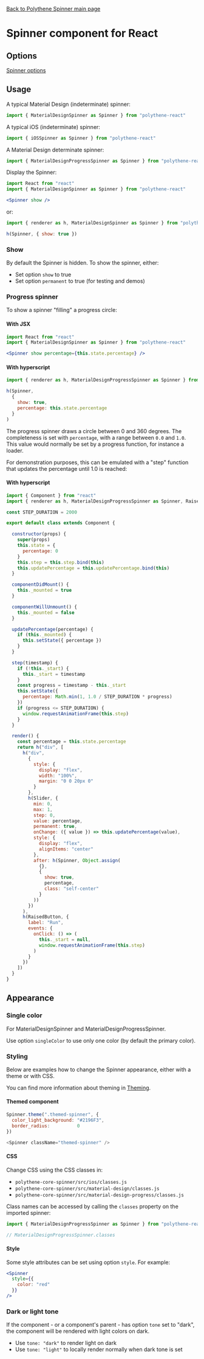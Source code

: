 [Back to Polythene Spinner main page](../spinner.md)

# Spinner component for React


## Options

[Spinner options](../spinner.md)


## Usage

A typical Material Design (indeterminate) spinner:

~~~javascript
import { MaterialDesignSpinner as Spinner } from "polythene-react"
~~~

A typical iOS (indeterminate) spinner:

~~~javascript
import { iOSSpinner as Spinner } from "polythene-react"
~~~

A Material Design determinate spinner:

~~~javascript
import { MaterialDesignProgressSpinner as Spinner } from "polythene-react"
~~~

Display the Spinner:

~~~jsx
import React from "react"
import { MaterialDesignSpinner as Spinner } from "polythene-react"

<Spinner show />
~~~

or:

~~~javascript
import { renderer as h, MaterialDesignSpinner as Spinner } from "polythene-react"

h(Spinner, { show: true })
~~~

### Show

By default the Spinner is hidden. To show the spinner, either:

* Set option `show` to true
* Set option `permanent` to true (for testing and demos)

### Progress spinner

To show a spinner "filling" a progress circle:

#### With JSX

~~~jsx
import React from "react"
import { MaterialDesignSpinner as Spinner } from "polythene-react"

<Spinner show percentage={this.state.percentage} />
~~~

#### With hyperscript

~~~javascript
import { renderer as h, MaterialDesignProgressSpinner as Spinner } from "polythene-react"

h(Spinner,
  {
    show: true,
    percentage: this.state.percentage
  }
)
~~~

The progress spinner draws a circle between 0 and 360 degrees. The completeness is set with `percentage`, with a range between `0.0` and `1.0`. This value would normally be set by a progress function, for instance a loader.

For demonstration purposes, this can be emulated with a "step" function that updates the percentage until 1.0 is reached:

#### With hyperscript

~~~javascript
import { Component } from "react"
import { renderer as h, MaterialDesignProgressSpinner as Spinner, RaisedButton, Slider } from "polythene-react"

const STEP_DURATION = 2000

export default class extends Component {

  constructor(props) {
    super(props)
    this.state = {
      percentage: 0
    }
    this.step = this.step.bind(this)
    this.updatePercentage = this.updatePercentage.bind(this)
  }

  componentDidMount() {
    this._mounted = true
  }

  componentWillUnmount() {
    this._mounted = false
  }

  updatePercentage(percentage) {
    if (this._mounted) {
      this.setState({ percentage })
    }
  }

  step(timestamp) {
    if (!this._start) {
      this._start = timestamp
    }
    const progress = timestamp - this._start
    this.setState({
      percentage: Math.min(1, 1.0 / STEP_DURATION * progress)
    })
    if (progress <= STEP_DURATION) {
      window.requestAnimationFrame(this.step)
    }
  }

  render() {
    const percentage = this.state.percentage
    return h("div", [
      h("div",
        {
          style: {
            display: "flex",
            width: "100%",
            margin: "0 0 20px 0"
          }
        },
        h(Slider, {
          min: 0,
          max: 1,
          step: 0,
          value: percentage,
          permanent: true,
          onChange: ({ value }) => this.updatePercentage(value),
          style: {
            display: "flex",
            alignItems: "center"
          },
          after: h(Spinner, Object.assign(
            {},
            {
              show: true,
              percentage,
              class: "self-center"
            }
          ))
        })
      ),
      h(RaisedButton, {
        label: "Run",
        events: {
          onClick: () => (
            this._start = null,
            window.requestAnimationFrame(this.step)
          )
        }
      })
    ])
  }
}
~~~


## Appearance

### Single color

For MaterialDesignSpinner and MaterialDesignProgressSpinner.

Use option `singleColor` to use only one color (by default the primary color).

### Styling

Below are examples how to change the Spinner appearance, either with a theme or with CSS.

You can find more information about theming in [Theming](../theming.md).

#### Themed component

~~~javascript
Spinner.theme(".themed-spinner", {
  color_light_background: "#2196F3",
  border_radius:          0
})

<Spinner className="themed-spinner" />
~~~

#### CSS

Change CSS using the CSS classes in:

* `polythene-core-spinner/src/ios/classes.js`
* `polythene-core-spinner/src/material-design/classes.js`
* `polythene-core-spinner/src/material-design-progress/classes.js`

Class names can be accessed by calling the `classes` property on the imported spinner:

~~~javascript
import { MaterialDesignProgressSpinner as Spinner } from "polythene-react"

// MaterialDesignProgressSpinner.classes
~~~

#### Style

Some style attributes can be set using option `style`. For example:

~~~jsx
<Spinner
  style={{
    color: "red"
  }}
/>
~~~

### Dark or light tone

If the component - or a component's parent - has option `tone` set to "dark", the component will be rendered with light colors on dark. 

* Use `tone: "dark"` to render light on dark
* Use `tone: "light"` to locally render normally when dark tone is set


